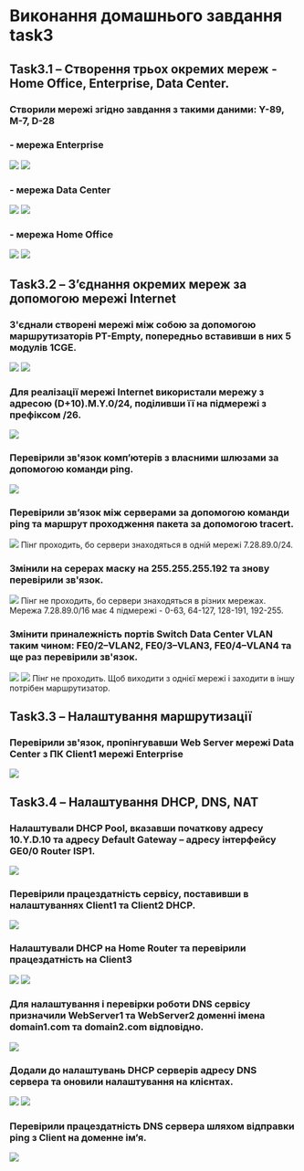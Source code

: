# Виконання домашнього завдання task3
## Task3.1 – Створення трьох окремих мереж - Home Office, Enterprise, Data Center.

### Створили мережі згідно завдання з такими даними: Y-89, M-7, D-28 
### - мережа Enterprise
![](https://drive.google.com/uc?export=view&id=1GQQ8qWzlIsMtVVR6xlQEGQlhUzfcUIgi)
![](https://drive.google.com/uc?export=view&id=1gpGv6VoWG9g0ZW-0Xp-8scbBXhlgLhnr)


### - мережа Data Center
![](https://drive.google.com/uc?export=view&id=13wim_mt9_xwZKetUU01yZire_yMlV2KE)
![](https://drive.google.com/uc?export=view&id=1kq48L35PVQ5YvDJrsGWPP241rDBKJ-Oz)

### - мережа Home Office
![](https://drive.google.com/uc?export=view&id=1sMyXP9Y2Ddep82fJjGkNsO5rFMSG8dQB)
![](https://drive.google.com/uc?export=view&id=11jlQ1FFO7H5MzZ_nw5AMDHHFoZ4-_CD0)

## Task3.2 – З’єднання окремих мереж за допомогою мережі Internet

### З'єднали створені мережі між собою за допомогою маршрутизаторів PT-Empty, попередньо вставивши в них 5 модулів 1CGE.
![](https://drive.google.com/uc?export=view&id=17EOVs2hQlJo9xCUte2vmIIqkDMm3SGup)
![](https://drive.google.com/uc?export=view&id=1FeG0SUJIfEqpBkfXjTeAVokPNxD8h9j8)

### Для реалізації мережі Internet використали мережу з адресою (D+10).M.Y.0/24, поділивши її на підмережі з префіксом /26.  
![](https://drive.google.com/uc?export=view&id=1Ch9xd_4OoMQJfIbkFb3b8Y23SfONyjH6)

### Перевірили зв'язок комп’ютерів з власними шлюзами за допомогою команди ping.
![](https://drive.google.com/uc?export=view&id=15ZX86wF04I6t_bk4a-vVxTIwR3MorEKl)

### Перевірили зв’язок між серверами за допомогою команди ping та маршрут проходження пакета за допомогою tracert.
![](https://drive.google.com/uc?export=view&id=1qNxw__moE6_DsF1lr57W2J9wAC5jBwuC)
Пінг проходить, бо сервери знаходяться в одній мережі 7.28.89.0/24.

### Змінили на серерах маску на 255.255.255.192 та знову перевірили зв'язок.
![](https://drive.google.com/uc?export=view&id=1UtN0p7ClH_DyHjQm4LeE5eo6vXu0E9FA)
Пінг не проходить, бо сервери знаходяться в різних мережах. Мережа 7.28.89.0/16 має 4 підмережі - 0-63, 64-127, 128-191, 192-255.

### Змінити приналежність портів Switch Data Center VLAN таким чином: FE0/2–VLAN2, FE0/3–VLAN3, FE0/4–VLAN4 та ще раз перевірили зв'язок. 
![](https://drive.google.com/uc?export=view&id=17QKyfau5tdVHc3jKz-8cJafmEnJHRQYV)
![](https://drive.google.com/uc?export=view&id=1UtN0p7ClH_DyHjQm4LeE5eo6vXu0E9FA)
Пінг не проходить. Щоб виходити з однієї мережі і заходити в іншу потрібен маршрутизатор.

## Task3.3 – Налаштування маршрутизації

### Перевірили зв'язок, пропінгувавши Web Server мережі Data Center з ПК Client1 мережі Enterprise
![](https://drive.google.com/uc?export=view&id=1jV6va8CAPZQMM-mhKZEMj96B6E9IEFCj)

## Task3.4 – Налаштування DHCP, DNS, NAT
### Налаштували DHCP Pool, вказавши початкову адресу 10.Y.D.10 та адресу Default Gateway – адресу інтерфейсу GE0/0 Router ISP1.
![](https://drive.google.com/uc?export=view&id=1RH2ZUpiRjD6pwfi_Hp5KwV-5QWX8e1jJ)

### Перевірили працездатність сервісу, поставивши в налаштуваннях Client1 та Client2 DHCP.
![](https://drive.google.com/uc?export=view&id=1FGHBkCLiY-4cSxQAnVNDrAKf6BgWpudU)

### Налаштували DHCP на Home Router та перевірили працездатність на Client3
![](https://drive.google.com/uc?export=view&id=1y2i_526SL_OoMltSscWWzUeH9lCy764V)
![](https://drive.google.com/uc?export=view&id=16pqinjyti51ZhxM1puA0li9GDc7Wtt_Z)

### Для налаштування і перевірки роботи DNS сервісу призначили WebServer1 та WebServer2 доменні імена domain1.com та domain2.com відповідно.
![](https://drive.google.com/uc?export=view&id=1PQ7A4gEzwL69bDfL0Qv6lpiE7p-4zqBT)

### Додали до налаштувань DHCP серверів адресу DNS сервера та оновили налаштування на клієнтах.
![](https://drive.google.com/uc?export=view&id=1OK7CGCqcIHOkcgnWEj6ui4nmVXxIM4iw)
![](https://drive.google.com/uc?export=view&id=1Da3JdOV-zgKQKg6s04pZDL81oFtPcH5q)

### Перевірили працездатність DNS сервера шляхом відправки ping з Client на доменне ім’я.
![](https://drive.google.com/uc?export=view&id=1a-fn6wZeFJVvS2s4vVYzyX7ScGMqUWdy)



